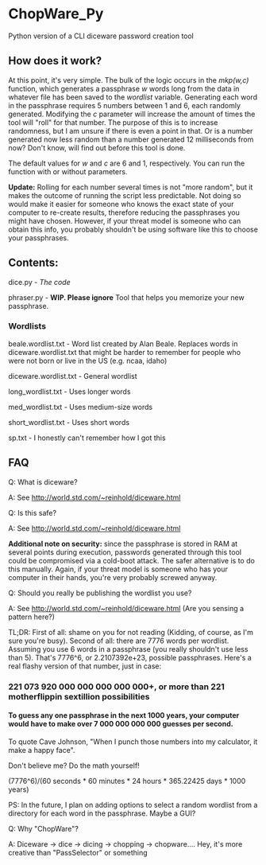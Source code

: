 # ChopWare_Py
Python version of a CLI diceware password creation tool

## How does it work?
At this point, it's very simple. The bulk of the logic occurs in the *mkp(w,c)* function, which generates a passphrase *w* words long from the data in whatever file has been saved to the *wordlist* variable. Generating each word in the passphrase requires 5 numbers between 1 and 6, each randomly generated. Modifying the *c* parameter will increase the amount of times the tool will "roll" for that number. The purpose of this is to increase randomness, but I am unsure if there is even a point in that. Or is a number generated now less random than a number generated 12 milliseconds from now? Don't know, will find out before this tool is done. 

The default values for *w* and *c* are 6 and 1, respectively. You can run the function with or without parameters.

**Update:** Rolling for each number several times is not "more random", but it makes the outcome of running the script less predictable. Not doing so would make it easier for someone who knows the exact state of your computer to re-create results, therefore reducing the passphrases you might have chosen. However, if your threat model is someone who can obtain this info, you probably shouldn't be using software like this to choose your passphrases. 

## Contents:
dice.py - *The code*

phraser.py - **WIP. Please ignore** Tool that helps you memorize your new passphrase.

### Wordlists
  
beale.wordlist.txt - Word list created by Alan Beale. Replaces words in diceware.wordlist.txt that might be harder to remember for people who were not born or live in the US (e.g. ncaa, idaho)

diceware.wordlist.txt - General wordlist

long_wordlist.txt - Uses longer words

med_wordlist.txt - Uses medium-size words

short_wordlist.txt - Uses short words

sp.txt - I honestly can't remember how I got this

## FAQ

Q: What is diceware?

A: See http://world.std.com/~reinhold/diceware.html



Q: Is this safe?

A: See http://world.std.com/~reinhold/diceware.html

**Additional note on security:** since the passphrase is stored in RAM at several points during execution, passwords generated through this tool could be compromised via a cold-boot attack. The safer alternative is to do this manually. Again, if your threat model is someone who has your computer in their hands, you're very probably screwed anyway.


Q: Should you really be publishing the wordlist you use?

A: See http://world.std.com/~reinhold/diceware.html (Are you sensing a pattern here?)

TL;DR: First of all: shame on you for not reading (Kidding, of course, as I'm sure you're busy). Second of all: there are 7776 words per wordlist. Assuming you use 6 words in a passphrase (you really shouldn't use less than 5). That's 7776^6, or 2.2107392e+23, possible passphrases. Here's a real flashy version of that number, just in case: 

### 221 073 920 000 000 000 000 000+, or more than 221 motherflippin sextillion possibilities

#### To guess any one passphrase in the next 1000 years, your computer would have to make over 7 000 000 000 000 guesses per second.

To quote Cave Johnson, "When I punch those numbers into my calculator, it make a happy face".

Don't believe me? Do the math yourself!

(7776^6)/(60 seconds * 60 minutes * 24 hours * 365.22425 days * 1000 years)

PS: In the future, I plan on adding options to select a random wordlist from a directory for each word in the passphrase. Maybe a GUI?



Q: Why "ChopWare"?

A: Diceware -> dice -> dicing -> chopping -> chopware.... Hey, it's more creative than "PassSelector" or something
